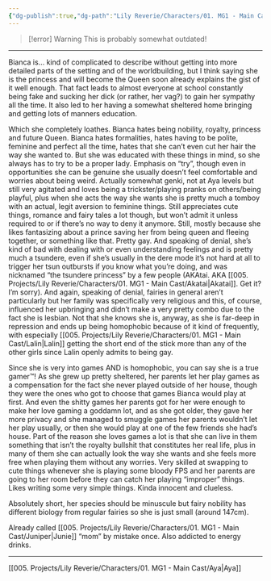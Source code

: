 ```yaml
---
{"dg-publish":true,"dg-path":"Lily Reverie/Characters/01. MG1 - Main Cast/Bianca.md","permalink":"/lily-reverie/characters/01-mg-1-main-cast/bianca/","created":"2024-01-20T03:25:39.622-03:00","updated":"2024-01-20T04:49:05.241-03:00"}
---
```


>[!error] Warning
>This is probably somewhat outdated!

---

Bianca is… kind of complicated to describe without getting into more detailed parts of the setting and of the worldbuilding, but I think saying she is the princess and will become the Queen soon already explains the gist of it well enough. That fact leads to almost everyone at school constantly being fake and sucking her dick (or rather, her vag?) to gain her sympathy all the time. It also led to her having a somewhat sheltered home bringing and getting lots of manners education.

Which she completely loathes. Bianca hates being nobility, royalty, princess and future Queen. Bianca hates formalities, hates having to be polite, feminine and perfect all the time, hates that she can’t even cut her hair the way she wanted to. But she was educated with these things in mind, so she always has to try to be a proper lady. Emphasis on “try”, though even in opportunities she can be genuine she usually doesn’t feel comfortable and worries about being weird. Actually somewhat genki, not at Aya levels but still very agitated and loves being a trickster/playing pranks on others/being playful, plus when she acts the way she wants she is pretty much a tomboy with an actual, legit aversion to feminine things. Still appreciates cute things, romance and fairy tales a lot though, but won’t admit it unless required to or if there’s no way to deny it anymore. Still, mostly because she likes fantasizing about a prince saving her from being queen and fleeing together, or something like that. Pretty gay. And speaking of denial, she’s kind of bad with dealing with or even understanding feelings and is pretty much a tsundere, even if she’s usually in the dere mode it’s not hard at all to trigger her tsun outbursts if you know what you’re doing, and was nicknamed “the tsundere princess” by a few people (AKAtai. AKA [[005. Projects/Lily Reverie/Characters/01. MG1 - Main Cast/Akatai\|Akatai]]. Get it? I’m sorry). And again, speaking of denial, fairies in general aren’t particularly but her family was specifically very religious and this, of course, influenced her upbringing and didn’t make a very pretty combo due to the fact she is lesbian. Not that she knows she is, anyway, as she is far-deep in repression and ends up being homophobic because of it kind of frequently, with especially [[005. Projects/Lily Reverie/Characters/01. MG1 - Main Cast/Lalin\|Lalin]] getting the short end of the stick more than any of the other girls since Lalin openly admits to being gay.

Since she is very into games AND is homophobic, you can say she is a true gamer™! As she grew up pretty sheltered, her parents let her play games as a compensation for the fact she never played outside of her house, though they were the ones who got to choose that games Bianca would play at first. And even the shitty games her parents got for her were enough to make her love gaming a goddamn lot, and as she got older, they gave her more privacy and she managed to smuggle games her parents wouldn’t let her play usually, or then she would play at one of the few friends she had’s house. Part of the reason she loves games a lot is that she can live in them something that isn’t the royalty bullshit that constitutes her real life, plus in many of them she can actually look the way she wants and she feels more free when playing them without any worries. Very skilled at swapping to cute things whenever she is playing some bloody FPS and her parents are going to her room before they can catch her playing “improper” things. Likes writing some very simple things. Kinda innocent and clueless.

Absolutely short, her species should be minuscule but fairy nobility has different biology from regular fairies so she is just small (around 147cm).

Already called [[005. Projects/Lily Reverie/Characters/01. MG1 - Main Cast/Juniper\|Junie]] “mom” by mistake once. Also addicted to energy drinks.

---
[[005. Projects/Lily Reverie/Characters/01. MG1 - Main Cast/Aya\|Aya]]